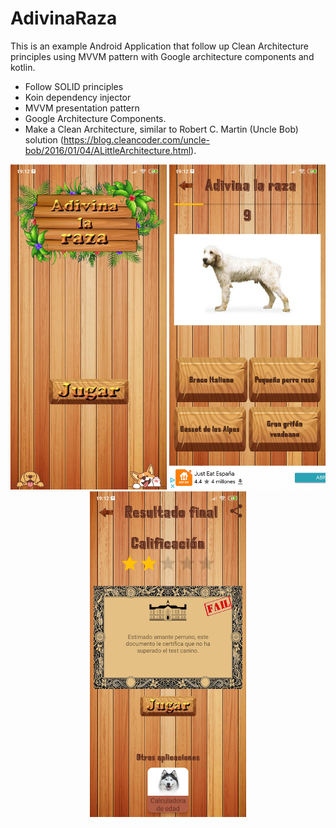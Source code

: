 # AdivinaRaza
This is an example Android Application that follow up Clean Architecture principles using MVVM pattern with Google architecture components and kotlin.
 - Follow SOLID principles
 - Koin dependency injector
 - MVVM presentation pattern
 - Google Architecture Components.
 - Make a Clean Architecture, similar to Robert C. Martin (Uncle Bob) solution (https://blog.cleancoder.com/uncle-bob/2016/01/04/ALittleArchitecture.html).

<p align="center">
<img src="https://github.com/AlvaroQ/AdivinaRaza/blob/main/capture/captura%20HOME%20adivina%20raza.jpg" width="250"> 
<img src="https://github.com/AlvaroQ/AdivinaRaza/blob/main/capture/captura%20FASE%20adivina%20raza.jpg" width="250"> 
<img src="https://github.com/AlvaroQ/AdivinaRaza/blob/main/capture/captura%20RESULTADO%20adivina%20raza.jpg" width="250"> 
</p>
